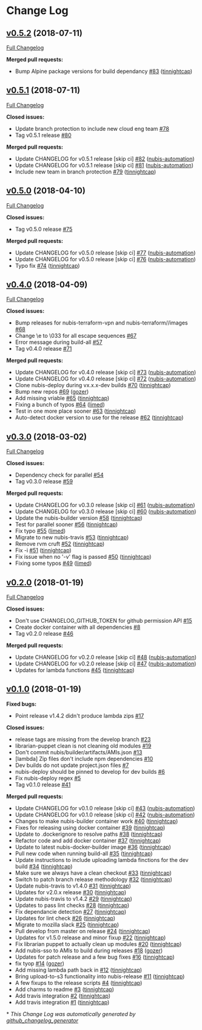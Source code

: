 # Change Log

## [v0.5.2](https://github.com/nubisproject/nubis-release/tree/v0.5.2) (2018-07-11)
[Full Changelog](https://github.com/nubisproject/nubis-release/compare/v0.5.1...v0.5.2)

**Merged pull requests:**

- Bump Alpine package versions for build dependancy [\#83](https://github.com/nubisproject/nubis-release/pull/83) ([tinnightcap](https://github.com/tinnightcap))

## [v0.5.1](https://github.com/nubisproject/nubis-release/tree/v0.5.1) (2018-07-11)
[Full Changelog](https://github.com/nubisproject/nubis-release/compare/v0.5.0...v0.5.1)

**Closed issues:**

- Update branch protection to include new cloud eng team [\#78](https://github.com/nubisproject/nubis-release/issues/78)
- Tag v0.5.1 release [\#80](https://github.com/nubisproject/nubis-release/issues/80)

**Merged pull requests:**

- Update CHANGELOG for v0.5.1 release \[skip ci\] [\#82](https://github.com/nubisproject/nubis-release/pull/82) ([nubis-automation](https://github.com/nubis-automation))
- Update CHANGELOG for v0.5.1 release \[skip ci\] [\#81](https://github.com/nubisproject/nubis-release/pull/81) ([nubis-automation](https://github.com/nubis-automation))
- Include new team in branch protection [\#79](https://github.com/nubisproject/nubis-release/pull/79) ([tinnightcap](https://github.com/tinnightcap))

## [v0.5.0](https://github.com/nubisproject/nubis-release/tree/v0.5.0) (2018-04-10)
[Full Changelog](https://github.com/nubisproject/nubis-release/compare/v0.4.0...v0.5.0)

**Closed issues:**

- Tag v0.5.0 release [\#75](https://github.com/nubisproject/nubis-release/issues/75)

**Merged pull requests:**

- Update CHANGELOG for v0.5.0 release \[skip ci\] [\#77](https://github.com/nubisproject/nubis-release/pull/77) ([nubis-automation](https://github.com/nubis-automation))
- Update CHANGELOG for v0.5.0 release \[skip ci\] [\#76](https://github.com/nubisproject/nubis-release/pull/76) ([nubis-automation](https://github.com/nubis-automation))
- Typo fix [\#74](https://github.com/nubisproject/nubis-release/pull/74) ([tinnightcap](https://github.com/tinnightcap))

## [v0.4.0](https://github.com/nubisproject/nubis-release/tree/v0.4.0) (2018-04-09)
[Full Changelog](https://github.com/nubisproject/nubis-release/compare/v0.3.0...v0.4.0)

**Closed issues:**

- Bump releases for nubis-terraform-vpn and nubis-terraform//images [\#68](https://github.com/nubisproject/nubis-release/issues/68)
- Change \e to \033 for all escape sequences [\#67](https://github.com/nubisproject/nubis-release/issues/67)
- Error message during build-all [\#57](https://github.com/nubisproject/nubis-release/issues/57)
- Tag v0.4.0 release [\#71](https://github.com/nubisproject/nubis-release/issues/71)

**Merged pull requests:**

- Update CHANGELOG for v0.4.0 release \[skip ci\] [\#73](https://github.com/nubisproject/nubis-release/pull/73) ([nubis-automation](https://github.com/nubis-automation))
- Update CHANGELOG for v0.4.0 release \[skip ci\] [\#72](https://github.com/nubisproject/nubis-release/pull/72) ([nubis-automation](https://github.com/nubis-automation))
- Clone nubis-deploy during vx.x.x-dev builds [\#70](https://github.com/nubisproject/nubis-release/pull/70) ([tinnightcap](https://github.com/tinnightcap))
- Bump new repos [\#69](https://github.com/nubisproject/nubis-release/pull/69) ([gozer](https://github.com/gozer))
- Add missing vriable [\#65](https://github.com/nubisproject/nubis-release/pull/65) ([tinnightcap](https://github.com/tinnightcap))
- Fixing a bunch of typos [\#64](https://github.com/nubisproject/nubis-release/pull/64) ([limed](https://github.com/limed))
- Test in one more place sooner [\#63](https://github.com/nubisproject/nubis-release/pull/63) ([tinnightcap](https://github.com/tinnightcap))
- Auto-detect docker version to use for the release [\#62](https://github.com/nubisproject/nubis-release/pull/62) ([tinnightcap](https://github.com/tinnightcap))

## [v0.3.0](https://github.com/nubisproject/nubis-release/tree/v0.3.0) (2018-03-02)
[Full Changelog](https://github.com/nubisproject/nubis-release/compare/v0.2.0...v0.3.0)

**Closed issues:**

- Dependency check for parallel [\#54](https://github.com/nubisproject/nubis-release/issues/54)
- Tag v0.3.0 release [\#59](https://github.com/nubisproject/nubis-release/issues/59)

**Merged pull requests:**

- Update CHANGELOG for v0.3.0 release \[skip ci\] [\#61](https://github.com/nubisproject/nubis-release/pull/61) ([nubis-automation](https://github.com/nubis-automation))
- Update CHANGELOG for v0.3.0 release \[skip ci\] [\#60](https://github.com/nubisproject/nubis-release/pull/60) ([nubis-automation](https://github.com/nubis-automation))
- Update the nubis-builder version [\#58](https://github.com/nubisproject/nubis-release/pull/58) ([tinnightcap](https://github.com/tinnightcap))
- Test for parallel sooner [\#56](https://github.com/nubisproject/nubis-release/pull/56) ([tinnightcap](https://github.com/tinnightcap))
- Fix typo [\#55](https://github.com/nubisproject/nubis-release/pull/55) ([limed](https://github.com/limed))
- Migrate to new nubis-travis [\#53](https://github.com/nubisproject/nubis-release/pull/53) ([tinnightcap](https://github.com/tinnightcap))
- Remove rvm cruft [\#52](https://github.com/nubisproject/nubis-release/pull/52) ([tinnightcap](https://github.com/tinnightcap))
- Fix -i [\#51](https://github.com/nubisproject/nubis-release/pull/51) ([tinnightcap](https://github.com/tinnightcap))
- Fix issue when no '-v' flag is passed [\#50](https://github.com/nubisproject/nubis-release/pull/50) ([tinnightcap](https://github.com/tinnightcap))
- Fixing some typos [\#49](https://github.com/nubisproject/nubis-release/pull/49) ([limed](https://github.com/limed))

## [v0.2.0](https://github.com/nubisproject/nubis-release/tree/v0.2.0) (2018-01-19)
[Full Changelog](https://github.com/nubisproject/nubis-release/compare/v0.1.0...v0.2.0)

**Closed issues:**

- Don't use CHANGELOG\_GITHUB\_TOKEN for github permission API [\#15](https://github.com/nubisproject/nubis-release/issues/15)
- Create docker container with all dependencies [\#8](https://github.com/nubisproject/nubis-release/issues/8)
- Tag v0.2.0 release [\#46](https://github.com/nubisproject/nubis-release/issues/46)

**Merged pull requests:**

- Update CHANGELOG for v0.2.0 release \[skip ci\] [\#48](https://github.com/nubisproject/nubis-release/pull/48) ([nubis-automation](https://github.com/nubis-automation))
- Update CHANGELOG for v0.2.0 release \[skip ci\] [\#47](https://github.com/nubisproject/nubis-release/pull/47) ([nubis-automation](https://github.com/nubis-automation))
- Updates for lambda functions [\#45](https://github.com/nubisproject/nubis-release/pull/45) ([tinnightcap](https://github.com/tinnightcap))

## [v0.1.0](https://github.com/nubisproject/nubis-release/tree/v0.1.0) (2018-01-19)
**Fixed bugs:**

- Point release v1.4.2 didn't produce lambda zips [\#17](https://github.com/nubisproject/nubis-release/issues/17)

**Closed issues:**

- release tags are missing from the develop branch [\#23](https://github.com/nubisproject/nubis-release/issues/23)
- librarian-puppet clean is not cleaning old modules [\#19](https://github.com/nubisproject/nubis-release/issues/19)
- Don't commit nubis/builder/artifacts/AMIs.json [\#13](https://github.com/nubisproject/nubis-release/issues/13)
- \[lambda\] Zip files don't include npm dependencies [\#10](https://github.com/nubisproject/nubis-release/issues/10)
- Dev builds do not update project.json files [\#7](https://github.com/nubisproject/nubis-release/issues/7)
- nubis-deploy should be pinned to develop for dev builds [\#6](https://github.com/nubisproject/nubis-release/issues/6)
- Fix nubis-deploy regex [\#5](https://github.com/nubisproject/nubis-release/issues/5)
- Tag v0.1.0 release [\#41](https://github.com/nubisproject/nubis-release/issues/41)

**Merged pull requests:**

- Update CHANGELOG for v0.1.0 release \[skip ci\] [\#43](https://github.com/nubisproject/nubis-release/pull/43) ([nubis-automation](https://github.com/nubis-automation))
- Update CHANGELOG for v0.1.0 release \[skip ci\] [\#42](https://github.com/nubisproject/nubis-release/pull/42) ([nubis-automation](https://github.com/nubis-automation))
- Changes to make nubis-builder container work [\#40](https://github.com/nubisproject/nubis-release/pull/40) ([tinnightcap](https://github.com/tinnightcap))
- Fixes for releasing using docker container [\#39](https://github.com/nubisproject/nubis-release/pull/39) ([tinnightcap](https://github.com/tinnightcap))
- Update to .dockerignore to resolve paths [\#38](https://github.com/nubisproject/nubis-release/pull/38) ([tinnightcap](https://github.com/tinnightcap))
- Refactor code and add docker container [\#37](https://github.com/nubisproject/nubis-release/pull/37) ([tinnightcap](https://github.com/tinnightcap))
- Update to latest nubis-docker-builder image [\#36](https://github.com/nubisproject/nubis-release/pull/36) ([tinnightcap](https://github.com/tinnightcap))
- Pull new code when running build-all [\#35](https://github.com/nubisproject/nubis-release/pull/35) ([tinnightcap](https://github.com/tinnightcap))
- Update instructions to include uploading lambda finctions for the dev build [\#34](https://github.com/nubisproject/nubis-release/pull/34) ([tinnightcap](https://github.com/tinnightcap))
- Make sure we always have a clean checkout [\#33](https://github.com/nubisproject/nubis-release/pull/33) ([tinnightcap](https://github.com/tinnightcap))
- Switch to patch branch release methodology [\#32](https://github.com/nubisproject/nubis-release/pull/32) ([tinnightcap](https://github.com/tinnightcap))
- Update nubis-travis to v1.4.0 [\#31](https://github.com/nubisproject/nubis-release/pull/31) ([tinnightcap](https://github.com/tinnightcap))
- Updates for v2.0.x release [\#30](https://github.com/nubisproject/nubis-release/pull/30) ([tinnightcap](https://github.com/tinnightcap))
- Update nubis-travis to v1.4.2 [\#29](https://github.com/nubisproject/nubis-release/pull/29) ([tinnightcap](https://github.com/tinnightcap))
- Updates to pass lint checks [\#28](https://github.com/nubisproject/nubis-release/pull/28) ([tinnightcap](https://github.com/tinnightcap))
- Fix dependancie detection [\#27](https://github.com/nubisproject/nubis-release/pull/27) ([tinnightcap](https://github.com/tinnightcap))
- Updates for lint check [\#26](https://github.com/nubisproject/nubis-release/pull/26) ([tinnightcap](https://github.com/tinnightcap))
- Migrate to mozilla slack [\#25](https://github.com/nubisproject/nubis-release/pull/25) ([tinnightcap](https://github.com/tinnightcap))
- Pull develop from master on release [\#24](https://github.com/nubisproject/nubis-release/pull/24) ([tinnightcap](https://github.com/tinnightcap))
- Updates for v1.5.0 release and minor fixup [\#22](https://github.com/nubisproject/nubis-release/pull/22) ([tinnightcap](https://github.com/tinnightcap))
- Fix librarian puppet to actually clean up modules [\#20](https://github.com/nubisproject/nubis-release/pull/20) ([tinnightcap](https://github.com/tinnightcap))
- Add nubis-sso to AMIs to build during releases [\#18](https://github.com/nubisproject/nubis-release/pull/18) ([gozer](https://github.com/gozer))
- Updates for patch release and a few bug fixes [\#16](https://github.com/nubisproject/nubis-release/pull/16) ([tinnightcap](https://github.com/tinnightcap))
- fix tyop [\#14](https://github.com/nubisproject/nubis-release/pull/14) ([gozer](https://github.com/gozer))
- Add missing lambda path back in [\#12](https://github.com/nubisproject/nubis-release/pull/12) ([tinnightcap](https://github.com/tinnightcap))
- Bring upload-to-s3 functionality into nubis-release [\#11](https://github.com/nubisproject/nubis-release/pull/11) ([tinnightcap](https://github.com/tinnightcap))
- A few fixups to the release scripts [\#4](https://github.com/nubisproject/nubis-release/pull/4) ([tinnightcap](https://github.com/tinnightcap))
- Add charms to readme [\#3](https://github.com/nubisproject/nubis-release/pull/3) ([tinnightcap](https://github.com/tinnightcap))
- Add travis integration [\#2](https://github.com/nubisproject/nubis-release/pull/2) ([tinnightcap](https://github.com/tinnightcap))
- Add travis integration [\#1](https://github.com/nubisproject/nubis-release/pull/1) ([tinnightcap](https://github.com/tinnightcap))



\* *This Change Log was automatically generated by [github_changelog_generator](https://github.com/skywinder/Github-Changelog-Generator)*